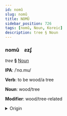 ```yaml
---
id: nomû
slug: nomû
title: NOMÛ
sidebar_position: 726
tags: [nomû, Noun, Koreic]
description: tree § Noun
---
```


### nomû&emsp;<span kind="abugida">ƨƶʄ</span>

*tree* **§** [Noun](../../tags/Noun)

**IPA**: /ˈnɑ.mu/

**Verb**: to be wood/a tree

**Noun**: wood/tree

**Modifier**: wood/tree-related

<details>
    <summary>Origin</summary>
    Korean 나무 namu [na̠mu]<br/>
    <em>Koreic Language Family</em>
</details>